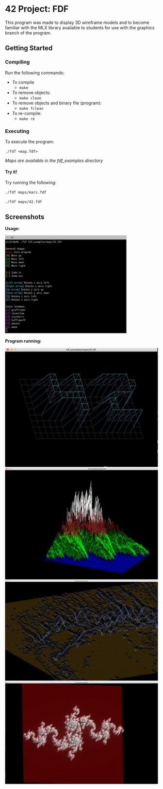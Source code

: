 # 42 Project: FDF

This program was made to display 3D wireframe models and to become familiar with the MLX library available to students for use with the graphics branch of the program. 

## Getting Started

### Compiling

Run the following commands:

* To compile
	- `make`
* To remove objects:
	- `make clean`
* To remove objects and binary file (program):
	- `make fclean`
* To re-compile:
	- `make re`

### Executing

To execute the program:

`./fdf <map.fdf>`

*Maps are available in the fdf_examples directory*

#### Try it!

Try running the following:

`./fdf maps/mars.fdf`

`./fdf maps/42.fdf`

## Screenshots

**Usage:**

<img src="screenshots/usage.png" width="400" />

**Program running:**

<img src="screenshots/42.png" width="550" />

<img src="screenshots/mountain.png" width="550" />

<img src="screenshots/mars.png" width="550" />

<img src="screenshots/julia.png" width="550" />
